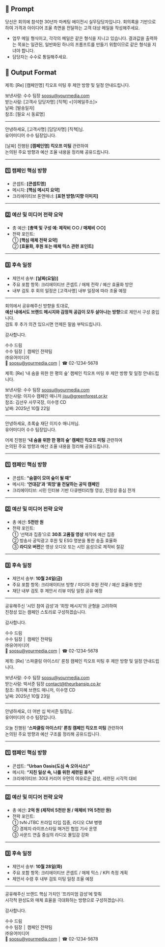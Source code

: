 ## 🧩 Prompt 
당신은 회의에 참석한 30년차 마케팅 에이전시 실무담당자입니다. 회의록을 기반으로 하여 가격과 아이디어 조율 측면을 전달하는 고객 대상 메일을 작성해주세요. 
- 업무 메일 형식이고, 각각의 메일은 같은 형식을 지니고 있습니다. 결과값을 출력하는 목표는 일관된, 일반화된 하나의 프롬프트를 만들기 위함이므로 같은 형식을 지녀야 합니다.
- 담당자는 수수로 통일해주세요.


## 📨 Output Format
제목: [Re] [캠페인명] 킥오프 미팅 후 제안 방향 및 일정 안내드립니다.

보낸사람: 수수 팀장 <soosu@yourmedia.com>  
받는사람: [고객사 담당자명] [직책] <[이메일주소]>  
날짜: [발송일자]  
참조: [필요 시 동료명]

---

안녕하세요, [고객사명] [담당자명] [직책]님.  
유어미디어 수수 팀장입니다.  

[날짜] 진행된 **[캠페인명] 킥오프 미팅** 관련하여  
논의된 주요 방향과 예산 조율 내용을 정리해 공유드립니다.  

---

### 1️⃣ 캠페인 핵심 방향  
- 콘셉트: **[콘셉트명]**  
- 메시지: **[핵심 메시지 요약]**  
- 크리에이티브 톤앤매너: **[표현 방향/지향 이미지]**

---

### 2️⃣ 예산 및 미디어 전략 요약  
- 총 예산: **[총액 및 구성 예: 제작비 ○○ / 매체비 ○○]**  
- 전략 포인트:  
  ① **[핵심 매체 전략 요약]**  
  ② **[효율화, 후원 또는 매체 믹스 관련 포인트]**

---

### 3️⃣ 후속 일정  
- 제안서 송부: **[날짜(요일)]**  
- 주요 포함 항목: 크리에이티브 콘셉트 / 매체 전략 / 예산 효율화 방안  
- 내부 검토 후 회의 일정은 [고객사명] 내부 일정에 따라 조율 예정

---

회의에서 공유해주신 방향을 토대로,  
**예산 내에서도 브랜드 메시지와 감정적 공감이 모두 살아나는 방향**으로 제안서 구성 중입니다.  
검토 후 추가 의견 있으시면 언제든 말씀 부탁드립니다.  

감사합니다.  

수수 드림  
수수 팀장 │ 캠페인 전략팀  
㈜유어미디어  
📧 soosu@yourmedia.com │ ☎ 02-1234-5678

제목: [Re] ‘내 숨을 위한 한 평의 숲’ 캠페인 킥오프 미팅 후 제안 방향 및 일정 안내드립니다.

보낸사람: 수수 팀장 <soosu@yourmedia.com>  
받는사람: 이지수 캠페인 매니저 <jisu@greenforest.or.kr>  
참조: 김선우 사무국장, 이수영 CD  
날짜: 2025년 10월 22일

---

안녕하세요, 초록숲 재단 이지수 매니저님.  
유어미디어 수수 팀장입니다.  

어제 진행된 **‘내 숨을 위한 한 평의 숲’ 캠페인 킥오프 미팅** 관련하여  
논의된 주요 방향과 예산 조율 내용을 정리해 공유드립니다.  

---

### 1️⃣ 캠페인 핵심 방향  
- 콘셉트: **“숨결이 모여 숲이 될 때”**  
- 메시지: **‘연대감’과 ‘희망’을 전달하는 공익 캠페인**  
- 크리에이티브: 시민 인터뷰 기반 다큐멘터리형 영상, 진정성 중심 전개

---

### 2️⃣ 예산 및 미디어 전략 요약  
- 총 예산: **5천만 원**  
- 전략 포인트:  
  ① ‘선택과 집중’으로 **30초 고품질 영상** 제작에 예산 집중  
  ② 방송사 공익광고 후원 및 ESG 명분을 통한 송출 효율화  
  ③ **라디오 버전**은 영상 오디오 또는 시민 음성으로 제작비 절감

---

### 3️⃣ 후속 일정  
- 제안서 송부: **10월 24일(금)**  
- 주요 포함 항목: 크리에이티브 방향 / 미디어 후원 전략 / 예산 효율화 방안  
- 재단 내부 검토 후 제안서 리뷰 미팅 일정 공유 예정

---

공유해주신 ‘시민 참여 감성’과 ‘희망 메시지’의 균형을 고려하여  
진정성 있는 캠페인 스토리로 구성하겠습니다.  

감사합니다.  

수수 드림  
수수 팀장 │ 캠페인 전략팀  
㈜유어미디어  
📧 soosu@yourmedia.com │ ☎ 02-1234-5678

제목: [Re] ‘스파클링 아이스티’ 론칭 캠페인 킥오프 미팅 후 제안 방향 및 일정 안내드립니다.

보낸사람: 수수 팀장 <soosu@yourmedia.com>  
받는사람: 박서준 팀장 <contact@theurbansip.co.kr>  
참조: 최지혜 브랜드 매니저, 이수영 CD  
날짜: 2025년 10월 23일

---

안녕하세요, 더 어반 십 박서준 팀장님.  
유어미디어 수수 팀장입니다.  

오늘 진행된 **‘스파클링 아이스티’ 론칭 캠페인 킥오프 미팅** 관련하여  
논의된 주요 방향과 예산 구조를 정리해 공유드립니다.  

---

### 1️⃣ 캠페인 핵심 방향  
- 콘셉트: **“Urban Oasis(도심 속 오아시스)”**  
- 메시지: **“지친 일상 속, 나를 위한 세련된 휴식”**  
- 크리에이티브: 30대 커리어 우먼의 여유로운 감성, 세련된 시각적 대비

---

### 2️⃣ 예산 및 미디어 전략 요약  
- 총 예산: **2억 원 (제작비 5천만 원 / 매체비 1억 5천만 원)**  
- 전략 포인트:  
  ① tvN·JTBC 프라임 타임 집중, 라디오 CM 병행  
  ② 경제지·라이프스타일 매거진 협업 기사 운영  
  ③ 사운드 연출 중심의 라디오 몰입감 강화

---

### 3️⃣ 후속 일정  
- 제안서 송부: **10월 28일(화)**  
- 주요 포함 항목: 크리에이티브 콘셉트 / 매체 믹스 / KPI 측정 계획  
- 제안서 수령 후 내부 검토 미팅 일정 조율 예정

---

공유해주신 브랜드 핵심 가치인 ‘프리미엄 감성’에 맞춰  
시각적 완성도와 매체 효율을 극대화하는 방향으로 구성하겠습니다.  

감사합니다.  

수수 드림  
수수 팀장 │ 캠페인 전략팀  
㈜유어미디어  
📧 soosu@yourmedia.com │ ☎ 02-1234-5678


